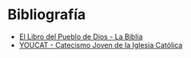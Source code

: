 # Bibliografía

* [El Libro del Pueblo de Dios - La Biblia](http://www.vatican.va/archive/ESL0506/_INDEX.HTM)
* [YOUCAT - Catecismo Joven de la Iglesia Católica](https://drive.google.com/open?id=0B8K4CBv8rlK4Y3JQdEhiUU1DclE)